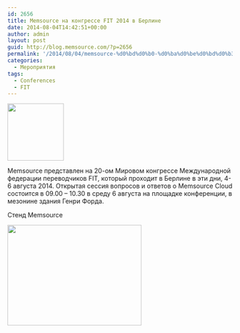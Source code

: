 ```yaml
---
id: 2656
title: Memsource на конгрессе FIT 2014 в Берлине
date: 2014-08-04T14:42:51+00:00
author: admin
layout: post
guid: http://blog.memsource.com/?p=2656
permalink: '/2014/08/04/memsource-%d0%bd%d0%b0-%d0%ba%d0%be%d0%bd%d0%b3%d1%80%d0%b5%d1%81%d1%81%d0%b5-fit-2014-%d0%b2-%d0%b1%d0%b5%d1%80%d0%bb%d0%b8%d0%bd%d0%b5/'
categories:
  - Мероприятия
tags:
  - Conferences
  - FIT
---
```

[<img class="alignnone size-full wp-image-2470" title="FIT logo" src="/wp-content/uploads/2014/06/FIT-logo.png" alt="" width="126" height="128" />](http://www.fit2014.org/)

Memsource представлен на 20-ом Мировом конгрессе Международной федерации переводчиков FIT, который проходит в Берлине в эти дни, 4-6 августа 2014. Открытая сессия вопросов и ответов о Memsource Cloud состоится в 09.00 &#8211; 10.30 в среду 6 августа на площадке конференции, в мезонине здания Генри Форда.

Стенд Memsource

[<img class="alignnone size-medium wp-image-2653" title="Memsource Booth at FIT Congress, Berlin" src="/wp-content/uploads/2014/06/Foto-300x225.jpg" alt="" width="300" height="225" />](/wp-content/uploads/2014/06/Foto.jpg)